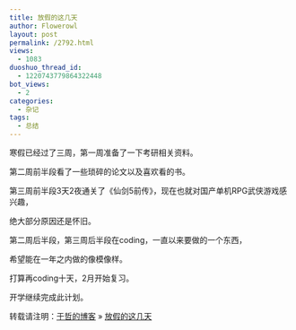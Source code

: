 ```yaml
---
title: 放假的这几天
author: Flowerowl
layout: post
permalink: /2792.html
views:
  - 1083
duoshuo_thread_id:
  - 1220743779864322448
bot_views:
  - 2
categories:
  - 杂记
tags:
  - 总结
---
```

寒假已经过了三周，第一周准备了一下考研相关资料。

第二周前半段看了一些琐碎的论文以及喜欢看的书。

第三周前半段3天2夜通关了《仙剑5前传》，现在也就对国产单机RPG武侠游戏感兴趣，

绝大部分原因还是怀旧。

第二周后半段，第三周后半段在coding，一直以来要做的一个东西，

希望能在一年之内做的像模像样。

打算再coding十天，2月开始复习。

开学继续完成此计划。  


<div id="xunlei_com_thunder_helper_plugin_d462f475-c18e-46be-bd10-327458d045bd">
</div>

<div id="xunlei_com_thunder_helper_plugin_d462f475-c18e-46be-bd10-327458d045bd">
</div>

转载请注明：[于哲的博客][1] &raquo; [放假的这几天][2]

 [1]: http://localhost/wordpress
 [2]: http://localhost/wordpress/2792.html